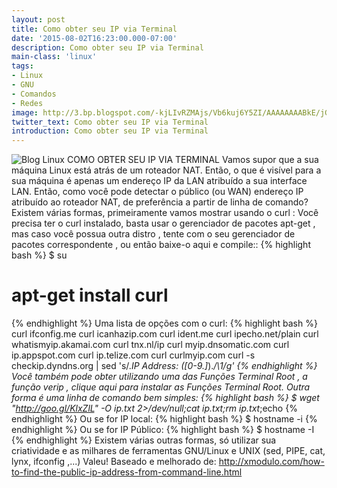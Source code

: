 ```yaml
---
layout: post
title: Como obter seu IP via Terminal
date: '2015-08-02T16:23:00.000-07:00'
description: Como obter seu IP via Terminal
main-class: 'linux'
tags:
- Linux
- GNU
- Comandos
- Redes
image: http://3.bp.blogspot.com/-kjLIvRZMAjs/Vb6kuj6Y5ZI/AAAAAAAABkE/jG6S8eib4hw/s72-c/como-obter-seu-ip-via-terminal.jpg
twitter_text: Como obter seu IP via Terminal
introduction: Como obter seu IP via Terminal
---
```

![Blog Linux](http://3.bp.blogspot.com/-kjLIvRZMAjs/Vb6kuj6Y5ZI/AAAAAAAABkE/jG6S8eib4hw/s1600/como-obter-seu-ip-via-terminal.jpg "Blog Linux")
COMO OBTER SEU IP VIA TERMINAL
Vamos supor que a sua máquina Linux está atrás de um roteador NAT. Então, o que é visível para a sua máquina é apenas um endereço IP da LAN atribuído a sua interface LAN. Então, como você pode detectar o público (ou WAN) endereço IP atribuído ao roteador NAT, de preferência a partir de linha de comando?
Existem várias formas, primeiramente vamos mostrar usando o curl :
Você precisa ter o curl instalado, basta usar o gerenciador de pacotes apt-get , mas caso você possua outra distro , tente com o seu gerenciador de pacotes correspondente , ou então baixe-o aqui e compile::
{% highlight bash %}
$ su
# apt-get install curl
{% endhighlight %}
Uma lista de opções com o curl:
{% highlight bash %}
curl ifconfig.me
curl icanhazip.com
curl ident.me
curl ipecho.net/plain
curl whatismyip.akamai.com
curl tnx.nl/ip
curl myip.dnsomatic.com
curl ip.appspot.com
curl ip.telize.com
curl curlmyip.com
curl -s checkip.dyndns.org | sed 's/.*IP Address: \([0-9\.]*\).*/\1/g'
{% endhighlight %}
Você também pode obter utilizando uma das Funções Terminal Root , a função verip , clique aqui para instalar as Funções Terminal Root.
Outra forma é uma linha de comando bem simples:
{% highlight bash %}
$ wget "http://goo.gl/KlxZlL" -O ip.txt 2>/dev/null;cat ip.txt;rm ip.txt*;echo
{% endhighlight %}
Ou se for IP local:
{% highlight bash %}
$ hostname -i
{% endhighlight %}
Ou se for IP Público:
{% highlight bash %}
$ hostname -I
{% endhighlight %}
Existem várias outras formas, só utilizar sua criatividade e as milhares de ferramentas GNU/Linux e UNIX (sed, PIPE, cat, lynx, ifconfig ,...)
Valeu!
Baseado e melhorado de: http://xmodulo.com/how-to-find-the-public-ip-address-from-command-line.html
